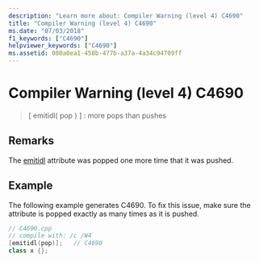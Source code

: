 ```yaml
---
description: "Learn more about: Compiler Warning (level 4) C4690"
title: "Compiler Warning (level 4) C4690"
ms.date: "07/03/2018"
f1_keywords: ["C4690"]
helpviewer_keywords: ["C4690"]
ms.assetid: 080a0ea1-458b-477b-a37a-4a34c94709ff
---
```

# Compiler Warning (level 4) C4690

> \[ emitidl( pop ) ] : more pops than pushes

## Remarks

The [emitidl](../../windows/attributes/emitidl.md) attribute was popped one more time that it was pushed.

## Example

The following example generates C4690. To fix this issue, make sure the attribute is popped exactly as many times as it is pushed.

```cpp
// C4690.cpp
// compile with: /c /W4
[emitidl(pop)];   // C4690
class x {};
```
